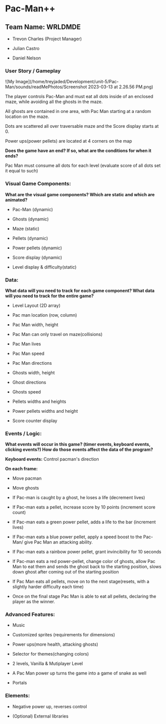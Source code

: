 # Pac-Man++
## Team Name: WRLDMDE
- Trevon Charles (Project Manager)
* Julian Castro 
+ Daniel Nelson
### User Story / Gameplay
![My Image](/home/treyjaded/Development/unit-5/Pac-Man/sounds/readMePhotos/Screenshot 2023-03-13 at 2.26.56 PM.png)

The player controls Pac-Man and must eat all dots inside of an enclosed maze, while avoiding all the ghosts in the maze. 

All ghosts are contained in one area, with Pac Man starting at a random location on the maze.

Dots are scattered all over traversable maze and the Score display starts at 0.

Power ups(power pellets) are located at 4 corners on the map

**Does the game have an end? If so, what are the conditions for when it ends?**

Pac Man must consume all dots for each level (evaluate score of all dots set it equal to such) 

### Visual Game Components:
**What are the visual game components? Which are static and which are animated?**

- Pac-Man (dynamic)
* Ghosts (dynamic)
+ Maze (static)
- Pellets (dynamic)
* Power pellets (dynamic)
+ Score display (dynamic)
- Level display & difficulty(static)
### Data:

**What data will you need to track for each game component?
What data will you need to track for the entire game?**

- Level Layout (2D array)
* Pac man location (row, column)
+ Pac Man width, height
- Pac Man can only travel on maze(collisions)
* Pac Man lives
+ Pac Man speed 
- Pac Man directions
* Ghosts width, height
+ Ghost directions 
- Ghosts speed
* Pellets widths and heights
+ Power pellets widths and height
- Score counter display 

### Events / Logic:

**What events will occur in this game? (timer events, keyboard events, clicking events?)
How do those events affect the data of the program?**

**Keyboard events:**
Control pacman's direction

**On each frame:**

- Move pacman
* Move ghosts
+ If Pac-man is caught by a ghost, he loses a life (decrement lives)
- If Pac-man eats a pellet, increase score by 10 points (increment score count)
* If Pac-man eats a green power pellet, adds a life to the bar (increment lives)
+ If Pac-man eats a blue power pellet, apply a speed boost to the Pac-Man/ give Pac Man an attacking ability.
- If Pac-man eats a rainbow power pellet, grant invincibility for 10 seconds
* If Pac-man eats a red power-pellet, change color of ghosts, allow Pac Man to eat them and sends the ghost back to the starting position, slows down ghost after coming out of the starting position
+ If Pac Man eats all pellets, move on to the next stage(resets, with a slightly harder difficulty each time)
- Once on the final stage Pac Man is able to eat all pellets, declaring the player as the winner.

### Advanced Features:

- Music
* Customized sprites (requirements for dimensions) 
+ Power ups(more health, attacking ghosts)
- Selector for themes(changing colors)
* 2 levels, Vanilla & Mutiplayer Level
+ A Pac Man power up turns the game into a game of snake as well
- Portals

### Elements:
- Negative power up, reverses control 
* (Optional) External libraries

